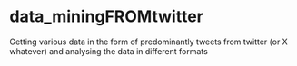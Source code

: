 # data_miningFROMtwitter
Getting various data in the form of predominantly tweets from twitter (or X whatever) and analysing the data in different formats
